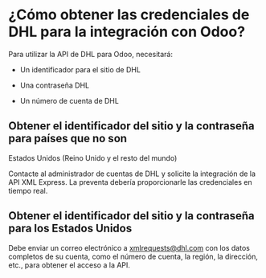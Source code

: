 # ¿Cómo obtener las credenciales de DHL para la integración con Odoo?

Para utilizar la API de DHL para Odoo, necesitará:

  * Un identificador para el sitio de DHL

  * Una contraseña DHL

  * Un número de cuenta de DHL

## Obtener el identificador del sitio y la contraseña para países que no son
Estados Unidos (Reino Unido y el resto del mundo)

Contacte al administrador de cuentas de DHL y solicite la integración de la
API XML Express. La preventa debería proporcionarle las credenciales en tiempo
real.

## Obtener el identificador del sitio y la contraseña para los Estados Unidos

Debe enviar un correo electrónico a
[xmlrequests@dhl.com](mailto:xmlrequests%40dhl.com) con los datos completos de
su cuenta, como el número de cuenta, la región, la dirección, etc., para
obtener el acceso a la API.

